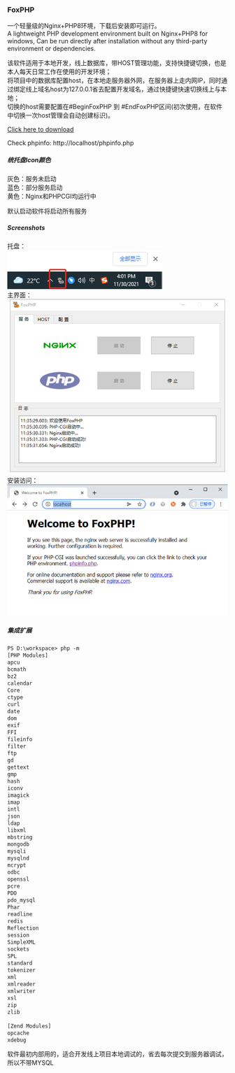 ### FoxPHP

一个轻量级的Nginx+PHP8环境，下载后安装即可运行。  
A lightweight PHP development environment built on Nginx+PHP8 for windows, Can be run directly after installation without any third-party environment or dependencies.  

该软件适用于本地开发，线上数据库，带HOST管理功能，支持快捷键切换，也是本人每天日常工作在使用的开发环境；  
将项目中的数据库配置host，在本地走服务器外网，在服务器上走内网IP，同时通过绑定线上域名host为127.0.0.1省去配置开发域名，通过快捷键快速切换线上与本地；  
切换的host需要配置在#BeginFoxPHP 到 #EndFoxPHP区间(初次使用，在软件中切换一次host管理会自动创建标识)。  

[Click here to download](https://github.com/yongplus/FoxPHP/releases)
  
Check phpinfo: http://localhost/phpinfo.php



##### 统托盘Icon颜色  
灰色：服务未启动   
蓝色：部分服务启动  
黄色：Nginx和PHPCGI均运行中 

默认启动软件将启动所有服务


##### Screenshots
托盘：  
<img src="./Screenshots/img2.png" />  
主界面：  
<img src="./Screenshots/img1.png" width="584px" />  
安装访问：  
<img src="./Screenshots/img3.png" width="578px" />

##### 集成扩展
```cli
PS D:\workspace> php -m
[PHP Modules]
apcu
bcmath
bz2
calendar
Core
ctype
curl
date
dom
exif
FFI
fileinfo
filter
ftp
gd
gettext
gmp
hash
iconv
imagick
imap
intl
json
ldap
libxml
mbstring
mongodb
mysqli
mysqlnd
mcrypt
odbc
openssl
pcre
PDO
pdo_mysql
Phar
readline
redis
Reflection
session
SimpleXML
sockets
SPL
standard
tokenizer
xml
xmlreader
xmlwriter
xsl
zip
zlib

[Zend Modules]
opcache
xdebug
```

软件最初内部用的，适合开发线上项目本地调试的，省去每次提交到服务器调试，所以不带MYSQL



